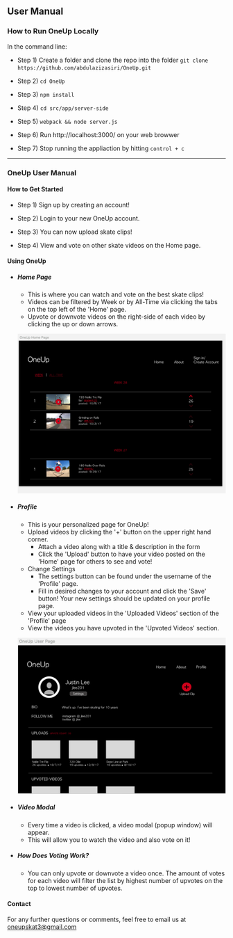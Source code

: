 ## User Manual

### How to Run OneUp Locally

In the command line:

- Step 1) Create a folder and clone the repo into the folder ```git clone https://github.com/abdulazizasiri/OneUp.git```

- Step 2) ```cd OneUp```

- Step 3) ```npm install```

- Step 4) ``` cd src/app/server-side ```

- Step 5) ```webpack && node server.js ```

- Step 6) Run http://localhost:3000/ on your web browwer 

- Step 7) Stop running the appliaction by hitting ```control + c ```

----------


### OneUp User Manual

#### How to Get Started

- Step 1) Sign up by creating an account!

- Step 2) Login to your new OneUp account.

- Step 3) You can now upload skate clips!

- Step 4) View and vote on other skate videos on the Home page.

#### Using OneUp

- ##### Home Page
  - This is where you can watch and vote on the best skate clips!
  - Videos can be filtered by Week or by All-Time via clicking the tabs on the top left of the 'Home' page.
  - Upvote or downvote videos on the right-side of each video by clicking the up or down arrows. 
  
  <p align="center">
	<img src="../images/Home page mockup.png">
  </p>

- ##### Profile
  - This is your personalized page for OneUp!
  - Upload videos by clicking the '+' button on the upper right hand corner.
    - Attach a video along with a title & description in the form
    - Click the 'Upload' button to have your video posted on the 'Home' page for others to see and vote!
  - Change Settings
    - The settings button can be found under the username of the 'Profile' page.
    - Fill in desired changes to your account and click the 'Save' button! Your new settings should be updated on your profile page.
  - View your uploaded videos in the 'Uploaded Videos' section of the 'Profile' page
  - View the videos you have upvoted in the 'Upvoted Videos' section.
  
  <p align="center">
	<img src="../images/OneUpUserUpdate.png">
  </p>
  
- ##### Video Modal
  - Every time a video is clicked, a video modal (popup window) will appear.
  - This will allow you to watch the video and also vote on it!
  
  
- ##### How Does Voting Work?
  - You can only upvote or downvote a video once. The amount of votes for each video will filter the list by highest number of upvotes on the top to lowest number of upvotes. 
  
  
#### Contact

For any further questions or comments, feel free to email us at oneupskat3@gmail.com

 

